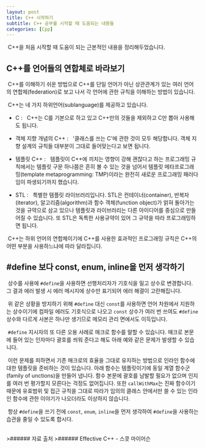 ```yaml
---
layout: post
title: C++ 시작하기
subtitle: C++ 공부를 시작할 때 도움되는 내용들
categories: [Cpp]
---
```


&nbsp;C++을 처음 시작할 때 도움이 되는 근본적인 내용을 정리해두었습니다.
<h2 class="section-heading">C++를 언어들의 연합체로 바라보기</h2>
&nbsp;C++를 이해하기 쉬운 방법으로 C++를 단일 언어가 아닌 상관관계가 있는 여러 언어의 연합체(federation)로 보고 나서 각 언어에 관한 규칙을 이해하는 방법이 있습니다.


&nbsp;C++는 네 가지 하위언어(sublanguage)를 제공하고 있습니다.
- C&nbsp;:&nbsp;&nbsp;&nbsp;C++는 C를 기본으로 하고 있고 C++만의 것들을 제외하고 C만 뽑아 사용해도 됩니다.

- 객체 지향 개념의 C++&nbsp;:&nbsp;&nbsp;&nbsp;'클래스를 쓰는 C'에 관한 것이 모두 해당합니다. 객체 지향 설계의 규칙들 대부분이 그대로 들어맞는다고 보면 됩니다.

- 템플릿 C++&nbsp;:&nbsp;&nbsp;&nbsp;템플릿이 C++에 끼치는 영향이 강해 괜찮다고 하는 프로그래밍 규칙에서는 템플릿 구문 하나쯤은 흔히 볼 수 있는 것을 넘어서 템플릿 메타프로그래밍(template metaprogramming: TMP)이라는 완전히 새로운 프로그래밍 패러다임이 파생되기까지 했습니다.

- STL&nbsp;:&nbsp;&nbsp;&nbsp;특별한 템플릿 라이브러리입니다. STL은 컨테이너(container), 반복자(iterator), 알고리즘(algorithm)과 함수 객체(function object)가 얽혀 돌아가는 것을 규약으로 삼고 있으나 템플릿과 라이브러리는 다른 아이디어를 중심으로 만들어질 수 있습니다. 또 STL은 독특한 사용규약이 있어 그 규약을 따라 프로그래밍하면 됩니다.

&nbsp;C++는 하위 언어의 연합체이기에 C++를 사용한 효과적인 프로그래밍 규칙은 C++의 어떤 부분을 사용하느냐에 따라 달라집니다.

<h2 class="section-heading">#define 보다 const, enum, inline을 먼저 생각하기</h2>
&nbsp;상수를 사용에 <code>#define</code>을 사용하면 선행처리자가 기호식을 밀고 상수로 변경합니다. 그 결과 에러 발생 시 에러 메시지에 상수만 표기되어 에러 해결이 고란해집니다.  

&nbsp;위 같은 상황을 방지하기 위해 <code>#define</code> 대신 <code>const</code>를 사용하면 언어 차원에서 지원하는 상수이기에 컴파일 에러도 기호식으로 나오고 <code>const</code> 상수가 여러 번 쓰여도 <code>#define</code> 상수와 다르게 사본은 하나만 생기므로 메모리 관리 면에서도 이득입니다.
<script src="https://gist.github.com/H0Kyun/1adef11a9a47e2c75f113eeedf3e8b38.js"></script>  

&nbsp;<code>#define</code> 지시자의 또 다른 오용 사례로 매크로 함수를 말할 수 있습니다. 매크로 본문에 들어 있는 인자마다 괄호를 씌워 준다고 해도 아래 예와 같은 문제가 발생할 수 있습니다.
<script src="https://gist.github.com/H0Kyun/34fd7257d070bf34bfc3e8bb78c18af0.js"></script>

&nbsp;이런 문제를 피하면서 기존 매크로의 효율을 그대로 유지하는 방법으로 인라인 함수에 대한 템플릿을 준비하는 것이 있습니다. 아래 함수는 템플릿이기에 동일 계열 함수군(family of unctions)을 만들어 냅니다. 함수 본문에 괄호를 남발할 필요가 없으며 인지를 여러 번 평가할지 모른다는 걱정도 없어집니다. 또한 <code>callWithMax</code>는 진짜 함수이기 때문에 유효범위 및 접근 규칙을 그대로 따라가 임의의 클래스 안에서만 쓸 수 있는 인라인 함수에 관한 이야기가 나오더라도 이상하지 않습니다. 
<script src="https://gist.github.com/H0Kyun/55c422eff1ffdafb9567a382ed7a0bb2.js"></script>

&nbsp;항상 <code>#define</code>을 쓰기 전에 <code>const</code>, <code>enum</code>, <code>inline</code>을 먼저 생각하여 <code>#define</code>을 사용하는 습관을 줄일 수 있도록 합시다.

<br>
>###### 자료 출처  
>###### Effective C++ - 스콧 마이어슨